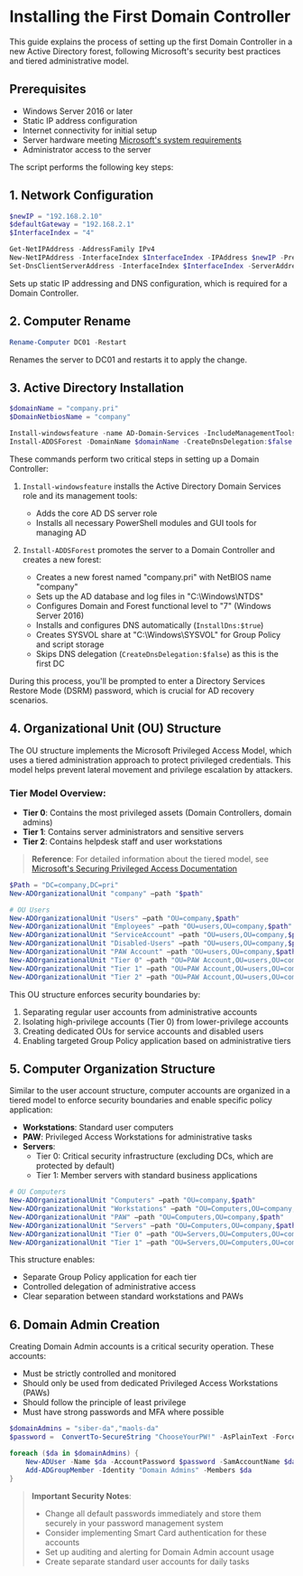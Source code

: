 # Installing the First Domain Controller

This guide explains the process of setting up the first Domain Controller in a new Active Directory forest, following Microsoft's security best practices and tiered administrative model.

## Prerequisites
- Windows Server 2016 or later
- Static IP address configuration
- Internet connectivity for initial setup
- Server hardware meeting [Microsoft's system requirements](https://learn.microsoft.com/en-us/windows-server/get-started/hardware-requirements)
- Administrator access to the server

The script performs the following key steps:

## 1. Network Configuration
```powershell
$newIP = "192.168.2.10"
$defaultGateway = "192.168.2.1"
$InterfaceIndex = "4"

Get-NetIPAddress -AddressFamily IPv4
New-NetIPAddress -InterfaceIndex $InterfaceIndex -IPAddress $newIP -PrefixLength 24 -DefaultGateway $defaultGateway
Set-DnsClientServerAddress -InterfaceIndex $InterfaceIndex -ServerAddresses ($newIP,"8.8.8.8")
```
Sets up static IP addressing and DNS configuration, which is required for a Domain Controller.

## 2. Computer Rename
```powershell
Rename-Computer DC01 -Restart
```
Renames the server to DC01 and restarts it to apply the change.

## 3. Active Directory Installation
```powershell
$domainName = "company.pri"
$DomainNetbiosName = "company"

Install-windowsfeature -name AD-Domain-Services -IncludeManagementTools
Install-ADDSForest -DomainName $domainName -CreateDnsDelegation:$false -DatabasePath "C:\Windows\NTDS" -DomainMode "7" -DomainNetbiosName $DomainNetbiosName -ForestMode "7" -InstallDns:$true -LogPath "C:\Windows\NTDS" -SysvolPath "C:\Windows\SYSVOL"
```

These commands perform two critical steps in setting up a Domain Controller:

1. `Install-windowsfeature` installs the Active Directory Domain Services role and its management tools:
   - Adds the core AD DS server role
   - Installs all necessary PowerShell modules and GUI tools for managing AD

2. `Install-ADDSForest` promotes the server to a Domain Controller and creates a new forest:
   - Creates a new forest named "company.pri" with NetBIOS name "company"
   - Sets up the AD database and log files in "C:\Windows\NTDS"
   - Configures Domain and Forest functional level to "7" (Windows Server 2016)
   - Installs and configures DNS automatically (`InstallDns:$true`)
   - Creates SYSVOL share at "C:\Windows\SYSVOL" for Group Policy and script storage
   - Skips DNS delegation (`CreateDnsDelegation:$false`) as this is the first DC

During this process, you'll be prompted to enter a Directory Services Restore Mode (DSRM) password, which is crucial for AD recovery scenarios.

## 4. Organizational Unit (OU) Structure

The OU structure implements the Microsoft Privileged Access Model, which uses a tiered administration approach to protect privileged credentials. This model helps prevent lateral movement and privilege escalation by attackers.

### Tier Model Overview:
- **Tier 0**: Contains the most privileged assets (Domain Controllers, domain admins)
- **Tier 1**: Contains server administrators and sensitive servers
- **Tier 2**: Contains helpdesk staff and user workstations

> **Reference**: For detailed information about the tiered model, see [Microsoft's Securing Privileged Access Documentation](https://learn.microsoft.com/en-us/security/privileged-access-workstations/privileged-access-deployment)

```powershell
$Path = "DC=company,DC=pri"
New-ADOrganizationalUnit "company" –path "$path"

# OU Users
New-ADOrganizationalUnit "Users" –path "OU=company,$path"
New-ADOrganizationalUnit "Employees" –path "OU=users,OU=company,$path" -Description "Will hold all Employee accounts."
New-ADOrganizationalUnit "ServiceAccount" –path "OU=users,OU=company,$path" -Description "Will hold all service accounts, and special use accounts"
New-ADOrganizationalUnit "Disabled-Users" –path "OU=users,OU=company,$path" -Description "Will hold all disabled user accounts"
New-ADOrganizationalUnit "PAW Account" –path "OU=users,OU=company,$path"
New-ADOrganizationalUnit "Tier 0" –path "OU=PAW Account,OU=users,OU=company,$path" -Description "Will hold Tier 0 user accounts (for domain admins)"
New-ADOrganizationalUnit "Tier 1" –path "OU=PAW Account,OU=users,OU=company,$path" -Description "Will hold Tier 1 user accounts (for server admins)"
New-ADOrganizationalUnit "Tier 2" –path "OU=PAW Account,OU=users,OU=company,$path" -Description "Will hold Tier 2 user accounts (for helpdesk admins)"
```

This OU structure enforces security boundaries by:
1. Separating regular user accounts from administrative accounts
2. Isolating high-privilege accounts (Tier 0) from lower-privilege accounts
3. Creating dedicated OUs for service accounts and disabled users
4. Enabling targeted Group Policy application based on administrative tiers

## 5. Computer Organization Structure

Similar to the user account structure, computer accounts are organized in a tiered model to enforce security boundaries and enable specific policy application:

- **Workstations**: Standard user computers
- **PAW**: Privileged Access Workstations for administrative tasks
- **Servers**: 
  - Tier 0: Critical security infrastructure (excluding DCs, which are protected by default)
  - Tier 1: Member servers with standard business applications

```powershell
# OU Computers
New-ADOrganizationalUnit "Computers" –path "OU=company,$path"
New-ADOrganizationalUnit "Workstations" –path "OU=Computers,OU=company,$path" -Description "Will hold all Computer accounts."
New-ADOrganizationalUnit "PAW" –path "OU=Computers,OU=company,$path"
New-ADOrganizationalUnit "Servers" –path "OU=Computers,OU=company,$path" -Description "Will hold all disabled computer accounts"
New-ADOrganizationalUnit "Tier 0" –path "OU=Servers,OU=Computers,OU=company,$path" -Description "Will hold Tier 0 servers (but not DCs!)"
New-ADOrganizationalUnit "Tier 1" –path "OU=Servers,OU=Computers,OU=company,$path" -Description "Will hold Tier 1 servers (most member servers)"
```

This structure enables:
- Separate Group Policy application for each tier
- Controlled delegation of administrative access
- Clear separation between standard workstations and PAWs

## 6. Domain Admin Creation

Creating Domain Admin accounts is a critical security operation. These accounts:
- Must be strictly controlled and monitored
- Should only be used from dedicated Privileged Access Workstations (PAWs)
- Should follow the principle of least privilege
- Must have strong passwords and MFA where possible

```powershell
$domainAdmins = "siber-da","maols-da"
$password =  ConvertTo-SecureString "ChooseYourPW!" -AsPlainText -Force

foreach ($da in $domainAdmins) {
    New-ADUser -Name $da -AccountPassword $password -SamAccountName $da -DisplayName $da -Enabled $true -PasswordNeverExpires $true -Path "OU=Tier 0,OU=PAW Account,OU=Users,OU=company,DC=company,DC=pri" -UserPrincipalName ("$da" + "@" + $env:USERDNSDOMAIN)
    Add-ADGroupMember -Identity "Domain Admins" -Members $da
}
```

> **Important Security Notes**: 
> - Change all default passwords immediately and store them securely in your password management system
> - Consider implementing Smart Card authentication for these accounts
> - Set up auditing and alerting for Domain Admin account usage
> - Create separate standard user accounts for daily tasks
